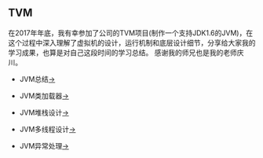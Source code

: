 ## TVM
在2017年年底，我有幸参加了公司的TVM项目(制作一个支持JDK1.6的JVM)，在这个过程中深入理解了虚拟机的设计，运行机制和底层设计细节，分享给大家我的学习成果，也算是对自己这段时间的学习总结。
感谢我的师兄也是我的老师庆川。


* JVM总结[->](sum.md)

* JVM类加载器[->](classloader.md)

* JVM堆栈设计[->](stack_heap.md)

* JVM多线程设计[->](thread.md)

* JVM异常处理[->](exception.md)
